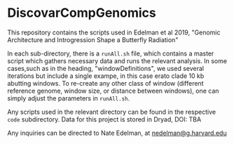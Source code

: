 # DiscovarCompGenomics

This repository contains the scripts used in Edelman et al 2019, "Genomic Architecture and Introgression Shape a Butterfly Radiation"

In each sub-directory, there is a `runAll.sh` file, which contains a master script which gathers necessary data and runs the relevant analysis. In some cases,such as in the heading, "windowDefinitions", we used several iterations but include a single exampe, in this case erato clade 10 kb abutting windows. To re-create any other class of window (different reference genome, window size, or distance between windows), one can simply adjust the parameters in `runAll.sh`.

Any scripts used in the relevant directory can be found in the respective `code` subdirectory. Data for this project is stored in Dryad, DOI: TBA

Any inquiries can be directed to Nate Edelman, at nedelman@g.harvard.edu

